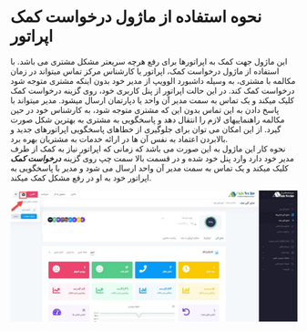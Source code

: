 # نحوه استفاده از ماژول درخواست کمک اپراتور
این ماژول جهت کمک به اپراتورها برای  رفع هرچه سریعتر مشکل مشتری می باشد.
با استفاده از ماژول درخواست کمک، اپراتور یا کارشناس مرکز تماس میتواند در زمان مکالمه با
مشتری، به وسیله داشبورد الوویپ از مدیر خود بدون اینکه مشتری متوجه شود درخواست
کمک کند. در این حالت اپراتور از پنل کاربری خود، روی گزینه درخواست کمک کلیک میکند و
یک تماس به سمت مدیر آن واحد یا دپارتمان ارسال میشود. مدیر میتواند با پاسخ دادن به این تماس
بدون این که مشتری متوجه شود، به کارشناس خود در حین مکالمه راهنماییهای لازم را انتقال دهد و
پاسخگویی به مشتری به بهترین شکل صورت گیرد. از این امکان می توان برای جلوگیری از خطاهای
پاسخگویی اپراتورهای جدید و بالابردن اعتماد به نفس آن ها در ارائه خدمات به مشتریان بهره برد.<br>
نحوه کار این ماژول به این صورت می باشد که 
زمانی که اپراتور نیاز به کمک از طرف مدیر خود دارد وارد پنل خود شده و در قسمت بالا سمت چپ روی گزینه ***درخواست کمک*** کلیک میکند و یک تماس به سمت مدیر آن واحد ارسال می شود و مدیر با پاسخگویی به اپراتور خود به او در رفع مشکل کمک میکند.
<br> 

![دکمه درخواست کمک اپراتور در پنل](./Images/Request-operator-assistance.jpg) 